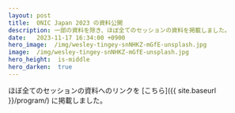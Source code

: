 ```yaml
---
layout: post
title:  ONIC Japan 2023 の資料公開
description: 一部の資料を除き、ほぼ全てのセッションの資料を掲載しました。
date:   2023-11-17 16:34:00 +0900
hero_image:  /img/wesley-tingey-snNHKZ-mGfE-unsplash.jpg
image:  /img/wesley-tingey-snNHKZ-mGfE-unsplash.jpg
hero_height:  is-middle
hero_darken:  true
---
```


ほぼ全てのセッションの資料へのリンクを [こちら]({{ site.baseurl }}/program/) に掲載しました。